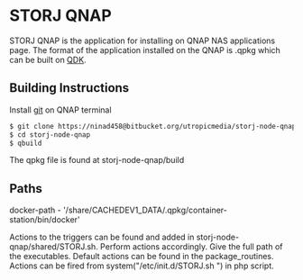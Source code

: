 # STORJ QNAP

STORJ QNAP is the application for installing on QNAP NAS applications page. The format of the application installed on the QNAP is .qpkg which can be built on [QDK](https://github.com/qnap-dev/QDK).

## Building Instructions

Install [git](https://www.reddit.com/r/qnap/comments/97d3lw/install_git_on_qnap/) on QNAP terminal

```bash
$ git clone https://ninad458@bitbucket.org/utropicmedia/storj-node-qnap.git
$ cd storj-node-qnap
$ qbuild
```
The qpkg file is found at storj-node-qnap/build
## Paths
docker-path - '/share/CACHEDEV1_DATA/.qpkg/container-station/bin/docker'

Actions to the triggers can be found and added in storj-node-qnap/shared/STORJ.sh.
Perform actions accordingly. Give the full path of the executables.
Default actions can be found in the package_routines.
Actions can be fired from system("/etc/init.d/STORJ.sh <your-command>") in php script.